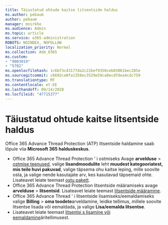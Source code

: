 ```yaml
---
title: Täiustatud ohtude kaitse litsentside haldus
ms.author: pebaum
author: pebaum
manager: mnirkhe
ms.audience: Admin
ms.topic: article
ms.service: o365-administration
ROBOTS: NOINDEX, NOFOLLOW
localization_priority: Normal
ms.collection: Adm_O365
ms.custom:
- "9003019"
- "5782"
ms.openlocfilehash: 1c6bf3c43177da2c22bef9350ceb03081bec285e
ms.sourcegitcommit: c6692ce0fa1358ec3529e59ca0ecdfdea4cdc759
ms.translationtype: MT
ms.contentlocale: et-EE
ms.lasthandoff: 09/14/2020
ms.locfileid: "47715377"
---
```

# <a name="advanced-threat-protection-license-management"></a>Täiustatud ohtude kaitse litsentside haldus

Office 365 Advance Thread Protection (ATP) litsentside haldamine saab lõpule viia  **Microsoft 365 halduskeskus**.

- Office 365 Advance Thread Protection ' i ostmiseks Avage **arvelduse**  >  [ostmise teenused](https://go.microsoft.com/fwlink/p/?linkid=868433), valige **lisandmoodulite** leht **muudest kategooriatest, mis teile huvi pakuvad**, valige täpsema ohu kaitse leping, mille soovite osta, ja valige nende kasutajate arv, kes kasutavad täpsemaid ohte. Lisateavet leiate teemast [ostu pakett](https://docs.microsoft.com/microsoft-365/commerce/subscriptions/upgrade-to-different-plan).
- Office 365 Advance Thread Protection litsentside määramiseks avage **arvelduse**  >  **litsentsid**. Lisateavet leiate teemast  [litsentside määramine](https://docs.microsoft.com/microsoft-365/admin/manage/assign-licenses-to-users).  
- Office 365 Advance Thread ' i litsentside lisamiseks/eemaldamiseks valige **Billing**  >  **oma toodete**arveldamine, leidke tellimus, millele soovite litsentse lisada või eemaldada, ja valige **Lisa/eemalda litsentse**.  
- Lisateavet leiate teemast [litsentsi s lisamine või eemaldamine](https://docs.microsoft.com/microsoft-365/commerce/licenses/buy-licenses?view=o365-worldwide#add-or-remove-licenses-for-your-business-subscription)äritellimusest.
